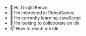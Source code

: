 - 👋 Hi, I’m @zKenzo
- 👀 I’m interested in VideoGames
- 🌱 I’m currently learning JavaScript
- 💞️ I’m looking to collaborate on idk
- 📫 How to reach me idk

<!---
zKenzo/zKenzo is a ✨ special ✨ repository because its `README.md` (this file) appears on your GitHub profile.
You can click the Preview link to take a look at your changes.
--->
